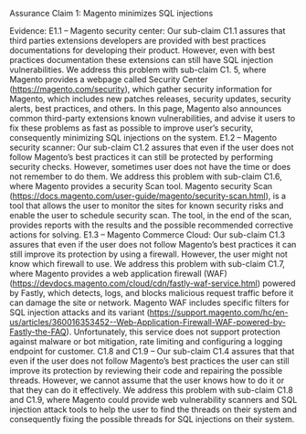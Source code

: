 Assurance Claim 1: Magento minimizes SQL injections

Evidence:
E1.1 – Magento security center: Our sub-claim C1.1 assures that third parties extensions developers are provided with best practices documentations for developing their product. However, even with best practices documentation these extensions can still have SQL injection vulnerabilities. We address this problem with sub-claim C1. 5, where Magento provides a webpage called Security Center (https://magento.com/security), which gather security information for Magento, which includes new patches releases, security updates, security alerts, best practices, and others. In this page, Magento also announces common third-party extensions known vulnerabilities, and advise it users to fix these problems as fast as possible to improve user’s security, consequently minimizing SQL injections on the system. 
E1.2 – Magento security scanner: Our sub-claim C1.2 assures that even if the user does not follow Magento’s best practices it can still be protected by performing security checks. However, sometimes user does not have the time or does not remember to do them. We address this problem with sub-claim C1.6, where Magento provides a security Scan tool. Magento security Scan (https://docs.magento.com/user-guide/magento/security-scan.html), is a tool that allows the user to monitor the sites for known security risks and enable the user to schedule security scan. The tool, in the end of the scan, provides reports with the results and the possible recommended corrective actions for solving.
E1.3 – Magento Commerce Cloud: Our sub-claim C1.3 assures that even if the user does not follow Magento’s best practices it can still improve its protection by using a firewall. However, the user might not know which firewall to use. We address this problem with sub-claim C1.7, where Magento provides a web application firewall (WAF) (https://devdocs.magento.com/cloud/cdn/fastly-waf-service.html) powered by Fastly, which detects, logs, and blocks malicious request traffic before it can damage the site or network. Magento WAF includes specific filters for SQL injection attacks and its variant (https://support.magento.com/hc/en-us/articles/360016353452--Web-Application-Firewall-WAF-powered-by-Fastly-the-FAQ). Unfortunately, this service does not support protection against malware or bot mitigation, rate limiting and configuring a logging endpoint for customer.
C1.8 and C1.9 – Our sub-claim C1.4 assures that that even if the user does not follow Magento’s best practices the user can still improve its protection by reviewing their code and repairing the possible threads. However, we cannot assume that the user knows how to do it or that they can do it effectively. We address this problem with sub-claim C1.8 and C1.9, where Magento could provide web vulnerability scanners and SQL injection attack tools to help the user to find the threads on their system and consequently fixing the possible threads for SQL injections on their system.
